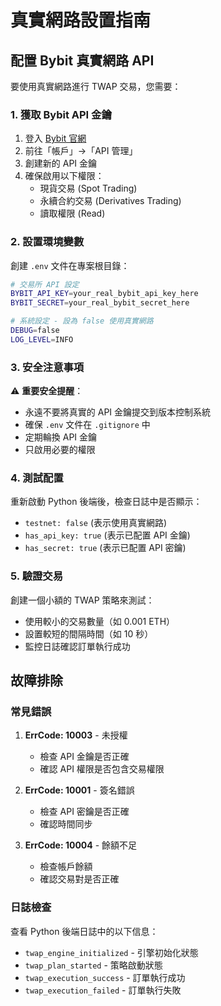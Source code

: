 # 真實網路設置指南

## 配置 Bybit 真實網路 API

要使用真實網路進行 TWAP 交易，您需要：

### 1. 獲取 Bybit API 金鑰

1. 登入 [Bybit 官網](https://www.bybit.com)
2. 前往「帳戶」→「API 管理」
3. 創建新的 API 金鑰
4. 確保啟用以下權限：
   - 現貨交易 (Spot Trading)
   - 永續合約交易 (Derivatives Trading)
   - 讀取權限 (Read)

### 2. 設置環境變數

創建 `.env` 文件在專案根目錄：

```bash
# 交易所 API 設定
BYBIT_API_KEY=your_real_bybit_api_key_here
BYBIT_SECRET=your_real_bybit_secret_here

# 系統設定 - 設為 false 使用真實網路
DEBUG=false
LOG_LEVEL=INFO
```

### 3. 安全注意事項

⚠️ **重要安全提醒**：
- 永遠不要將真實的 API 金鑰提交到版本控制系統
- 確保 `.env` 文件在 `.gitignore` 中
- 定期輪換 API 金鑰
- 只啟用必要的權限

### 4. 測試配置

重新啟動 Python 後端後，檢查日誌中是否顯示：
- `testnet: false` (表示使用真實網路)
- `has_api_key: true` (表示已配置 API 金鑰)
- `has_secret: true` (表示已配置 API 密鑰)

### 5. 驗證交易

創建一個小額的 TWAP 策略來測試：
- 使用較小的交易數量（如 0.001 ETH）
- 設置較短的間隔時間（如 10 秒）
- 監控日誌確認訂單執行成功

## 故障排除

### 常見錯誤

1. **ErrCode: 10003** - 未授權
   - 檢查 API 金鑰是否正確
   - 確認 API 權限是否包含交易權限

2. **ErrCode: 10001** - 簽名錯誤
   - 檢查 API 密鑰是否正確
   - 確認時間同步

3. **ErrCode: 10004** - 餘額不足
   - 檢查帳戶餘額
   - 確認交易對是否正確

### 日誌檢查

查看 Python 後端日誌中的以下信息：
- `twap_engine_initialized` - 引擎初始化狀態
- `twap_plan_started` - 策略啟動狀態
- `twap_execution_success` - 訂單執行成功
- `twap_execution_failed` - 訂單執行失敗
